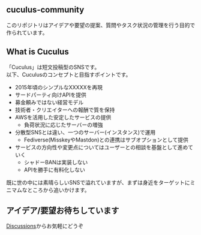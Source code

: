 ## cuculus-community
このリポジトリはアイデアや要望の提案、質問やタスク状況の管理を行う目的で作られています。

## What is Cuculus
「Cuculus」は短文投稿型のSNSです。  
以下、Cuculusのコンセプトと目指すポイントです。

- 2015年頃のシンプルなXXXXXを再現
- サードパーティ向けAPIを提供
- 募金頼みではない経営モデル
- 技術者・クリエイターへの報酬で質を保持
- AWSを活用した安定したサービスの提供
  - 負荷状況に応じたサーバーの増強
- 分散型SNSとは違い、一つのサーバー(インスタンス)で運用
  - Fediverse(MisskeyやMastdon)との連携はサブオプションとして提供
- サービスの方向性や変更点についてはユーザーとの相談を基盤として進めていく
  - シャドーBANは実装しない
  - APIを勝手に有料化しない

既に世の中には素晴らしいSNSで溢れていますが、まずは身近をターゲットにミニマムなところから追いかけます。

## アイデア/要望お待ちしています

[Discussions](https://github.com/orgs/cuculus-dev/discussions)からお気軽にどうぞ
